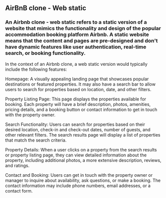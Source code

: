 ## AirBnB clone - Web static

### An Airbnb clone - web static refers to a static version of a website that mimics the functionality and design of the popular accommodation booking platform Airbnb. A static website means that the content and pages are pre-designed and don't have dynamic features like user authentication, real-time search, or booking functionality.

In the context of an Airbnb clone, a web static version would typically include the following features:

Homepage: A visually appealing landing page that showcases popular destinations or featured properties. It may also have a search bar to allow users to search for properties based on location, date, and other filters.

Property Listing Page: This page displays the properties available for booking. Each property will have a brief description, photos, amenities, pricing details, and a booking button or contact information to get in touch with the property owner.

Search Functionality: Users can search for properties based on their desired location, check-in and check-out dates, number of guests, and other relevant filters. The search results page will display a list of properties that match the search criteria.

Property Details: When a user clicks on a property from the search results or property listing page, they can view detailed information about the property, including additional photos, a more extensive description, reviews, and ratings.

Contact and Booking: Users can get in touch with the property owner or manager to inquire about availability, ask questions, or make a booking. The contact information may include phone numbers, email addresses, or a contact form.
